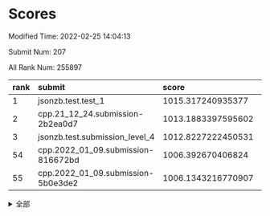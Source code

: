 # Scores

Modified Time: 2022-02-25 14:04:13

Submit Num: 207

All Rank Num: 255897

| rank |               submit               |       score        |       sigma        | pk_num |
| :--- | :--------------------------------- | :----------------- | :----------------- | :----- |
| 1    | jsonzb.test.test_1                 | 1015.317240935377  | 0.8774396832102722 | 4947   |
| 2    | cpp.21_12_24.submission-2b2ea0d7   | 1013.1883397595602 | 0.8078600419786385 | 4946   |
| 3    | jsonzb.test.submission_level_4     | 1012.8227222450531 | 0.7942887608108637 | 4942   |
| 54   | cpp.2022_01_09.submission-816672bd | 1006.392670406824  | 0.7248534905088525 | 4950   |
| 55   | cpp.2022_01_09.submission-5b0e3de2 | 1006.1343216770907 | 0.7231651749970803 | 4946   |


<details>
<summary>全部</summary>

| rank |                 submit                 |       score        |       sigma        | pk_num |
| :--- | :------------------------------------- | :----------------- | :----------------- | :----- |
| 1    | jsonzb.test.test_1                     | 1015.317240935377  | 0.8774396832102722 | 4947   |
| 2    | cpp.21_12_24.submission-2b2ea0d7       | 1013.1883397595602 | 0.8078600419786385 | 4946   |
| 3    | jsonzb.test.submission_level_4         | 1012.8227222450531 | 0.7942887608108637 | 4942   |
| 4    | gobigger.level_3.submission_level_3_24 | 1011.9050936906907 | 0.7909304187388804 | 4944   |
| 5    | gobigger.level_3.submission_level_3_38 | 1011.4418095139558 | 0.7803400475962575 | 4946   |
| 6    | gobigger.level_3.submission_level_3_35 | 1011.3772557151547 | 0.7609693837774104 | 4942   |
| 7    | gobigger.level_3.submission_level_3_32 | 1011.0099617477342 | 0.7651368725571858 | 4942   |
| 8    | gobigger.level_3.submission_level_3_8  | 1010.8841830111945 | 0.7688171552407471 | 4946   |
| 9    | gobigger.level_3.submission_level_3_31 | 1010.8495838571794 | 0.7758295412155116 | 4936   |
| 10   | gobigger.level_3.submission_level_3_9  | 1010.7971192073259 | 0.7452449859252629 | 4947   |
| 11   | gobigger.level_3.submission_level_3_4  | 1010.7139407722213 | 0.768862657123771  | 4949   |
| 12   | gobigger.level_3.submission_level_3_10 | 1010.6836672958286 | 0.7404370355880339 | 4941   |
| 13   | gobigger.level_3.submission_level_3_1  | 1010.5977271304412 | 0.771417235356235  | 4944   |
| 14   | gobigger.level_3.submission_level_3_0  | 1010.5954825909854 | 0.7676942125964938 | 4947   |
| 15   | gobigger.level_3.submission_level_3_20 | 1010.5893600001217 | 0.7443097552830499 | 4942   |
| 16   | gobigger.level_3.submission_level_3_33 | 1010.5795901879393 | 0.7700474434360619 | 4949   |
| 17   | gobigger.level_3.submission_level_3_28 | 1010.5375778778775 | 0.7601983303061056 | 4947   |
| 18   | gobigger.level_3.submission_level_3_47 | 1010.4404355349708 | 0.7707855761980591 | 4944   |
| 19   | gobigger.level_3.submission_level_3_17 | 1010.4057318620374 | 0.7520955634195768 | 4948   |
| 20   | gobigger.level_3.submission_level_3_44 | 1010.3977825836234 | 0.7654404604319516 | 4946   |
| 21   | gobigger.level_3.submission_level_3_5  | 1010.3098395551096 | 0.7759530566339455 | 4938   |
| 22   | gobigger.level_3.submission_level_3_27 | 1010.2322154074907 | 0.7411632155234333 | 4949   |
| 23   | gobigger.level_3.submission_level_3_6  | 1010.2023750807316 | 0.7510392447896614 | 4945   |
| 24   | gobigger.level_3.submission_level_3_41 | 1010.1708985430453 | 0.7571411401602333 | 4942   |
| 25   | gobigger.level_3.submission_level_3_11 | 1010.1301221130395 | 0.7484423807235887 | 4949   |
| 26   | gobigger.level_3.submission_level_3_29 | 1010.1218416602273 | 0.7516753744010122 | 4943   |
| 27   | gobigger.level_3.submission_level_3_37 | 1010.0421118241209 | 0.7665271150870575 | 4941   |
| 28   | gobigger.level_3.submission_level_3_22 | 1010.0036360021841 | 0.7619465830337812 | 4946   |
| 29   | gobigger.level_3.submission_level_3_39 | 1009.9739165839386 | 0.7916991642173343 | 4946   |
| 30   | gobigger.level_3.submission_level_3_49 | 1009.8095379412597 | 0.7697533464496024 | 4943   |
| 31   | gobigger.level_3.submission_level_3_12 | 1009.7799942222476 | 0.7476496004834972 | 4946   |
| 32   | gobigger.level_3.submission_level_3_45 | 1009.7587592464798 | 0.7635834348251206 | 4945   |
| 33   | gobigger.level_3.submission_level_3_13 | 1009.6396696258638 | 0.7395264317642397 | 4946   |
| 34   | gobigger.level_3.submission_level_3_36 | 1009.6040078269186 | 0.7411096517850368 | 4943   |
| 35   | gobigger.level_3.submission_level_3_14 | 1009.447615386874  | 0.7445876825774403 | 4949   |
| 36   | gobigger.level_3.submission_level_3_48 | 1009.4246296117716 | 0.7625085883266477 | 4943   |
| 37   | gobigger.level_3.submission_level_3_3  | 1009.4226386979074 | 0.7545229524205026 | 4946   |
| 38   | gobigger.level_3.submission_level_3_30 | 1009.2721201319328 | 0.7335313732844083 | 4949   |
| 39   | gobigger.level_3.submission_level_3_2  | 1009.1902989860276 | 0.7281097576427542 | 4947   |
| 40   | gobigger.level_3.submission_level_3_15 | 1009.1323338432759 | 0.7406831395723287 | 4947   |
| 41   | gobigger.level_3.submission_level_3_43 | 1009.0893110667544 | 0.7516441385275239 | 4946   |
| 42   | gobigger.level_3.submission_level_3_7  | 1009.0848270597373 | 0.7549319849581237 | 4941   |
| 43   | gobigger.level_3.submission_level_3_16 | 1009.0758465216525 | 0.7537163734677447 | 4943   |
| 44   | gobigger.level_3.submission_level_3_23 | 1009.0700742964513 | 0.7380724486925162 | 4947   |
| 45   | gobigger.level_3.submission_level_3_25 | 1009.0593590999343 | 0.7393199981996788 | 4943   |
| 46   | gobigger.level_3.submission_level_3_19 | 1008.9800445875579 | 0.7521114267444375 | 4945   |
| 47   | gobigger.level_3.submission_level_3_40 | 1008.9494908045381 | 0.7578119618446097 | 4948   |
| 48   | gobigger.level_3.submission_level_3_21 | 1008.8929685268804 | 0.7396929491460449 | 4949   |
| 49   | gobigger.level_3.submission_level_3_42 | 1008.7896893703996 | 0.7417991117918694 | 4939   |
| 50   | gobigger.level_3.submission_level_3_18 | 1008.609030122846  | 0.7365231726584086 | 4947   |
| 51   | gobigger.level_3.submission_level_3_34 | 1008.606911545643  | 0.7635771804267635 | 4943   |
| 52   | gobigger.level_3.submission_level_3_46 | 1008.5972141780495 | 0.753786572297451  | 4950   |
| 53   | gobigger.level_3.submission_level_3_26 | 1007.7548365048586 | 0.7220021572647604 | 4948   |
| 54   | cpp.2022_01_09.submission-816672bd     | 1006.392670406824  | 0.7248534905088525 | 4950   |
| 55   | cpp.2022_01_09.submission-5b0e3de2     | 1006.1343216770907 | 0.7231651749970803 | 4946   |
| 56   | gobigger.level_1.submission_level_1_1  | 1005.5776964613212 | 0.7277413453671356 | 4945   |
| 57   | gobigger.level_1.submission_level_1_37 | 1005.0993429944182 | 0.7354731591406737 | 4945   |
| 58   | gobigger.level_1.submission_level_1_22 | 1004.9741389603743 | 0.71996056612188   | 4943   |
| 59   | gobigger.level_1.submission_level_1_27 | 1004.7057570553694 | 0.7241157935302807 | 4947   |
| 60   | gobigger.level_1.submission_level_1_35 | 1004.6944045434246 | 0.7206045021828107 | 4945   |
| 61   | gobigger.level_1.submission_level_1_47 | 1004.5239094624925 | 0.7201357637212866 | 4948   |
| 62   | gobigger.level_1.submission_level_1_5  | 1004.4899056460306 | 0.7146452958784185 | 4943   |
| 63   | gobigger.level_1.submission_level_1_10 | 1004.3757482788757 | 0.7248560138704783 | 4948   |
| 64   | gobigger.level_1.submission_level_1_4  | 1004.1987684905611 | 0.7144177415155532 | 4945   |
| 65   | gobigger.level_1.submission_level_1_13 | 1004.097057687196  | 0.7126577263097953 | 4945   |
| 66   | gobigger.level_1.submission_level_1_23 | 1004.0401622318445 | 0.7220678772878281 | 4942   |
| 67   | gobigger.level_1.submission_level_1_31 | 1004.0075097693741 | 0.708983006321216  | 4948   |
| 68   | gobigger.level_1.submission_level_1_40 | 1003.9863949903264 | 0.7141211656318844 | 4947   |
| 69   | gobigger.level_1.submission_level_1_12 | 1003.8827378683568 | 0.7202204795485055 | 4946   |
| 70   | gobigger.level_1.submission_level_1_32 | 1003.8387806240275 | 0.7193558267107637 | 4945   |
| 71   | gobigger.level_1.submission_level_1_46 | 1003.8254933332885 | 0.7164738547265533 | 4945   |
| 72   | gobigger.level_1.submission_level_1_17 | 1003.8099864094822 | 0.7298995892447704 | 4944   |
| 73   | gobigger.level_1.submission_level_1_25 | 1003.7619522733755 | 0.7089882180716887 | 4948   |
| 74   | gobigger.level_1.submission_level_1_49 | 1003.7489658151874 | 0.717991273356646  | 4947   |
| 75   | gobigger.level_1.submission_level_1_38 | 1003.5702572704303 | 0.7140892296699459 | 4940   |
| 76   | gobigger.level_1.submission_level_1_28 | 1003.5318419607377 | 0.7114873961704997 | 4944   |
| 77   | gobigger.level_1.submission_level_1_45 | 1003.4382870457665 | 0.7219251304583338 | 4947   |
| 78   | gobigger.level_1.submission_level_1_24 | 1003.4381582876252 | 0.7209606784538202 | 4943   |
| 79   | gobigger.level_1.submission_level_1_0  | 1003.4325654026907 | 0.7109426083247593 | 4943   |
| 80   | gobigger.level_1.submission_level_1_18 | 1003.3912157794834 | 0.715964725955641  | 4945   |
| 81   | gobigger.level_1.submission_level_1_6  | 1003.3698160670033 | 0.7198546752931333 | 4948   |
| 82   | gobigger.level_1.submission_level_1_19 | 1003.3209532484989 | 0.7224459801060256 | 4947   |
| 83   | gobigger.level_1.submission_level_1_39 | 1003.169091756196  | 0.7140318425049005 | 4940   |
| 84   | gobigger.level_1.submission_level_1_9  | 1003.1509105995572 | 0.7210787302325066 | 4946   |
| 85   | gobigger.level_1.submission_level_1_2  | 1003.1326715914772 | 0.7105231647977648 | 4944   |
| 86   | gobigger.level_1.submission_level_1_30 | 1003.1130627746305 | 0.7190145605731321 | 4948   |
| 87   | gobigger.level_1.submission_level_1_16 | 1003.061661599536  | 0.7125519575841772 | 4944   |
| 88   | gobigger.level_1.submission_level_1_14 | 1003.0372770668955 | 0.7289047983168832 | 4943   |
| 89   | gobigger.level_1.submission_level_1_33 | 1003.0161923392756 | 0.706864517595981  | 4944   |
| 90   | gobigger.level_1.submission_level_1_20 | 1003.0129660979072 | 0.718067201527477  | 4946   |
| 91   | gobigger.level_1.submission_level_1_44 | 1003.0044402062248 | 0.7086718535416967 | 4945   |
| 92   | gobigger.level_1.submission_level_1_8  | 1002.7702146552089 | 0.7196664479399301 | 4943   |
| 93   | gobigger.level_1.submission_level_1_7  | 1002.6930367432169 | 0.7164937734856243 | 4944   |
| 94   | gobigger.level_1.submission_level_1_36 | 1002.6703935393759 | 0.7171399981894383 | 4940   |
| 95   | gobigger.level_1.submission_level_1_48 | 1002.591359987747  | 0.7239426333346946 | 4940   |
| 96   | gobigger.level_1.submission_level_1_21 | 1002.5434116399274 | 0.7238086622022659 | 4944   |
| 97   | gobigger.level_1.submission_level_1_3  | 1002.5237580559643 | 0.7126743062248477 | 4942   |
| 98   | gobigger.level_1.submission_level_1_15 | 1002.5149036135213 | 0.7085902490244704 | 4945   |
| 99   | gobigger.level_1.submission_level_1_11 | 1002.4890698561668 | 0.7195523198207864 | 4946   |
| 100  | gobigger.level_1.submission_level_1_42 | 1002.487591445848  | 0.7284557531712821 | 4948   |
| 101  | gobigger.level_1.submission_level_1_29 | 1002.398073304909  | 0.7125322113126865 | 4945   |
| 102  | gobigger.level_1.submission_level_1_43 | 1002.3430346693978 | 0.7146048751026198 | 4947   |
| 103  | gobigger.level_1.submission_level_1_34 | 1002.3058651905756 | 0.7137780283859694 | 4948   |
| 104  | gobigger.level_1.submission_level_1_26 | 1002.0636453714444 | 0.7119651427718557 | 4949   |
| 105  | gobigger.level_1.submission_level_1_41 | 1001.8795852165364 | 0.7225867727844655 | 4939   |
| 106  | gobigger.random.submission_random_39   | 997.3664248740085  | 0.7261159943965865 | 4938   |
| 107  | gobigger.random.submission_random_11   | 997.2274548888279  | 0.7105281614995436 | 4949   |
| 108  | gobigger.random.submission_random_14   | 996.9209484299757  | 0.7186267159468749 | 4952   |
| 109  | gobigger.random.submission_random_47   | 996.7062278052268  | 0.7060407215725898 | 4944   |
| 110  | gobigger.random.submission_random_2    | 996.7005282840115  | 0.7151877349830582 | 4946   |
| 111  | gobigger.random.submission_random_18   | 996.6872761533951  | 0.7087038486331155 | 4943   |
| 112  | gobigger.random.submission_random_7    | 996.669707777592   | 0.7274172583586466 | 4946   |
| 113  | gobigger.random.submission_random_10   | 996.6166410848934  | 0.7165855925053273 | 4949   |
| 114  | gobigger.random.submission_random_3    | 996.6068219607729  | 0.7079911175175011 | 4945   |
| 115  | gobigger.random.submission_random_19   | 996.5664180600232  | 0.7156021923037862 | 4944   |
| 116  | gobigger.random.submission_random_23   | 996.5531734265016  | 0.7165047855818049 | 4943   |
| 117  | gobigger.random.submission_random_8    | 996.534930884599   | 0.7184358042809803 | 4943   |
| 118  | gobigger.random.submission_random_25   | 996.5223565738456  | 0.7104013103159672 | 4935   |
| 119  | gobigger.random.submission_random_32   | 996.4700876961709  | 0.7228560352257575 | 4946   |
| 120  | gobigger.random.submission_random_45   | 996.3453725673169  | 0.6999996755957951 | 4940   |
| 121  | gobigger.random.submission_random_26   | 996.2387922229     | 0.6956491508258382 | 4942   |
| 122  | gobigger.random.submission_random_33   | 996.1835168929254  | 0.70934735683059   | 4947   |
| 123  | gobigger.random.submission_random_43   | 996.1591431704303  | 0.7216817284302633 | 4947   |
| 124  | gobigger.random.submission_random_6    | 996.0958962944134  | 0.7031553976278777 | 4948   |
| 125  | gobigger.random.submission_random_42   | 996.087935906936   | 0.7093841404395705 | 4944   |
| 126  | gobigger.random.submission_random_4    | 996.0213601474205  | 0.7109404069921869 | 4944   |
| 127  | gobigger.random.submission_random_15   | 996.0079840790472  | 0.7159243559983238 | 4945   |
| 128  | gobigger.random.submission_random_21   | 995.9993558561989  | 0.7248913222798529 | 4943   |
| 129  | gobigger.random.submission_random_46   | 995.8971035202806  | 0.7096388495546628 | 4946   |
| 130  | gobigger.random.submission_random_20   | 995.8559822087732  | 0.7021572343266413 | 4947   |
| 131  | gobigger.random.submission_random_49   | 995.8541314089031  | 0.7225568744553856 | 4947   |
| 132  | gobigger.random.submission_random_29   | 995.840203537946   | 0.7179854703394712 | 4950   |
| 133  | gobigger.random.submission_random_12   | 995.8085516851919  | 0.7055541270768195 | 4946   |
| 134  | gobigger.random.submission_random_31   | 995.7629213386249  | 0.7092213170888438 | 4942   |
| 135  | gobigger.random.submission_random_44   | 995.7380552798184  | 0.7076219640962361 | 4945   |
| 136  | gobigger.random.submission_random_16   | 995.6867106610367  | 0.7108485838634115 | 4946   |
| 137  | gobigger.random.submission_random_48   | 995.5875709565656  | 0.7252784938348175 | 4949   |
| 138  | gobigger.random.submission_random_37   | 995.4812290276321  | 0.7116122627778954 | 4944   |
| 139  | gobigger.random.submission_random_13   | 995.4756872946982  | 0.7099128513388282 | 4949   |
| 140  | gobigger.random.submission_random_0    | 995.4473382268502  | 0.7140942945447629 | 4945   |
| 141  | gobigger.random.submission_random_28   | 995.4351786262765  | 0.7059897694312985 | 4943   |
| 142  | gobigger.random.submission_random_38   | 995.4242297167262  | 0.7291062148514899 | 4944   |
| 143  | gobigger.random.submission_random_30   | 995.3651909988964  | 0.6903532903797754 | 4946   |
| 144  | gobigger.random.submission_random_41   | 995.3415418755131  | 0.7100930801195479 | 4942   |
| 145  | gobigger.random.submission_random_35   | 995.2700205613476  | 0.7178496009605523 | 4945   |
| 146  | gobigger.random.submission_random_22   | 995.241137635574   | 0.7080553013001928 | 4946   |
| 147  | gobigger.random.submission_random_17   | 995.2352568541123  | 0.7123858124432316 | 4943   |
| 148  | gobigger.random.submission_random_40   | 995.1765790372535  | 0.7230753005627645 | 4944   |
| 149  | gobigger.random.submission_random_34   | 995.1326209253133  | 0.7141582861929755 | 4946   |
| 150  | gobigger.random.submission_random_36   | 995.0918597162961  | 0.7139379904495338 | 4943   |
| 151  | gobigger.random.submission_random_5    | 995.0513046220673  | 0.7072633292417264 | 4943   |
| 152  | gobigger.random.submission_random_1    | 995.0374834568404  | 0.7285626091556069 | 4941   |
| 153  | gobigger.random.submission_random_27   | 994.9587360831997  | 0.7157180010256422 | 4944   |
| 154  | gobigger.random.submission_random_9    | 994.9002399153529  | 0.718393176722583  | 4941   |
| 155  | gobigger.random.submission_random_24   | 994.1068183563208  | 0.7296539196203844 | 4946   |
| 156  | gobigger.level_2.submission_level_2_2  | 994.0006875529258  | 0.724330593183526  | 4945   |
| 157  | gobigger.level_2.submission_level_2_28 | 993.8979894248297  | 0.7269662957970472 | 4946   |
| 158  | gobigger.level_2.submission_level_2_36 | 993.6801529382363  | 0.7197524252067509 | 4949   |
| 159  | gobigger.level_2.submission_level_2_23 | 993.3210721646925  | 0.7281117816863357 | 4944   |
| 160  | gobigger.level_2.submission_level_2_22 | 993.2384983949144  | 0.7321003942304516 | 4944   |
| 161  | gobigger.level_2.submission_level_2_49 | 993.0965091998673  | 0.7150813430337658 | 4948   |
| 162  | gobigger.level_2.submission_level_2_40 | 993.0946689148213  | 0.7496715166513925 | 4938   |
| 163  | gobigger.level_2.submission_level_2_11 | 993.0765888386945  | 0.7291059025855526 | 4945   |
| 164  | gobigger.level_2.submission_level_2_48 | 992.8836203937684  | 0.7427088774719195 | 4946   |
| 165  | gobigger.level_2.submission_level_2_29 | 992.8226554073635  | 0.7339870927265889 | 4947   |
| 166  | gobigger.level_2.submission_level_2_20 | 992.7742163463208  | 0.7317965153632139 | 4946   |
| 167  | gobigger.level_2.submission_level_2_32 | 992.74518265466    | 0.7388374674646253 | 4949   |
| 168  | gobigger.level_2.submission_level_2_46 | 992.6919178581765  | 0.7473924213772017 | 4938   |
| 169  | gobigger.level_2.submission_level_2_21 | 992.6867317668238  | 0.7414653724388541 | 4943   |
| 170  | gobigger.level_2.submission_level_2_42 | 992.6867080913672  | 0.7578985617394032 | 4944   |
| 171  | gobigger.level_2.submission_level_2_4  | 992.621875766402   | 0.7497667418919617 | 4949   |
| 172  | gobigger.level_2.submission_level_2_37 | 992.5339398038574  | 0.7490223852764119 | 4947   |
| 173  | gobigger.level_2.submission_level_2_26 | 992.5127880832772  | 0.7541260536490355 | 4949   |
| 174  | gobigger.level_2.submission_level_2_9  | 992.4819365553734  | 0.7450549746482534 | 4946   |
| 175  | gobigger.level_2.submission_level_2_25 | 992.4765310929097  | 0.7454403150216521 | 4946   |
| 176  | gobigger.level_2.submission_level_2_33 | 992.4112543701785  | 0.729718209757835  | 4946   |
| 177  | gobigger.level_2.submission_level_2_0  | 992.3928774349112  | 0.7437344862785599 | 4941   |
| 178  | gobigger.level_2.submission_level_2_16 | 992.3694219171284  | 0.7291315484123497 | 4944   |
| 179  | gobigger.level_2.submission_level_2_13 | 992.3320429457682  | 0.7635207784001241 | 4947   |
| 180  | gobigger.level_2.submission_level_2_1  | 992.2402055834048  | 0.7302604928505589 | 4942   |
| 181  | gobigger.level_2.submission_level_2_43 | 992.1535798610597  | 0.7750097734619764 | 4944   |
| 182  | gobigger.level_2.submission_level_2_35 | 992.1224368217784  | 0.7555472880441606 | 4943   |
| 183  | gobigger.level_2.submission_level_2_10 | 992.1177498509161  | 0.7482700035284213 | 4941   |
| 184  | gobigger.level_2.submission_level_2_8  | 991.9636528171734  | 0.7456010039433538 | 4943   |
| 185  | gobigger.level_2.submission_level_2_7  | 991.655890081854   | 0.7433909386495967 | 4946   |
| 186  | gobigger.level_2.submission_level_2_44 | 991.6171414383323  | 0.7526072673149828 | 4943   |
| 187  | gobigger.level_2.submission_level_2_6  | 991.5947351385978  | 0.7619216579842046 | 4944   |
| 188  | gobigger.level_2.submission_level_2_19 | 991.4298852695846  | 0.7792353077070129 | 4943   |
| 189  | gobigger.level_2.submission_level_2_27 | 991.3545140775761  | 0.750917815374009  | 4945   |
| 190  | gobigger.level_2.submission_level_2_45 | 991.3482218587011  | 0.7576516110922229 | 4942   |
| 191  | gobigger.level_2.submission_level_2_41 | 991.270941607491   | 0.7621376735513826 | 4942   |
| 192  | gobigger.level_2.submission_level_2_34 | 991.2687885427999  | 0.743088868538292  | 4942   |
| 193  | gobigger.level_2.submission_level_2_38 | 991.2000901070942  | 0.7638806648307511 | 4943   |
| 194  | gobigger.level_2.submission_level_2_39 | 991.1052419995311  | 0.7666184635997737 | 4944   |
| 195  | gobigger.level_2.submission_level_2_15 | 991.0960736722055  | 0.7357514683306257 | 4942   |
| 196  | gobigger.level_2.submission_level_2_12 | 991.0198782966859  | 0.748720549559421  | 4948   |
| 197  | gobigger.level_2.submission_level_2_18 | 990.9718254005476  | 0.760511275219021  | 4942   |
| 198  | gobigger.level_2.submission_level_2_3  | 990.9654541793614  | 0.734589654364121  | 4938   |
| 199  | gobigger.level_2.submission_level_2_14 | 990.8875945541273  | 0.7588048648931632 | 4947   |
| 200  | gobigger.level_2.submission_level_2_5  | 990.8506609642732  | 0.7427120072931962 | 4948   |
| 201  | gobigger.level_2.submission_level_2_30 | 990.4300858167674  | 0.7578945183769586 | 4945   |
| 202  | gobigger.level_2.submission_level_2_24 | 990.3633353208489  | 0.7759567249504445 | 4951   |
| 203  | gobigger.level_2.submission_level_2_31 | 990.2754850280426  | 0.7578022654879254 | 4950   |
| 204  | gobigger.level_2.submission_level_2_17 | 990.2593347699581  | 0.7762826567949462 | 4944   |
| 205  | gobigger.level_2.submission_level_2_47 | 990.0475692456386  | 0.7518972469704281 | 4947   |
| 206  | gobigger.none.submission_none_0        | 977.5656779633191  | 1.4162850740118704 | 4947   |
| 207  | gobigger.none.submission_none_1        | 975.8190555297992  | 1.4454712101812128 | 4946   |

</details>
